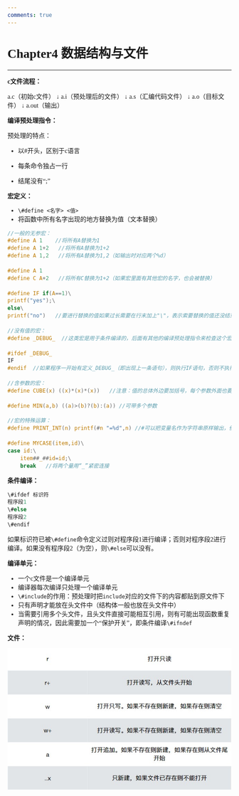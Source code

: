 ```yaml
---
comments: true
---
```


<span style="font-family: 'Times New Roman';">

# Chapter4 数据结构与文件

***

**c文件流程：**

a.c（初始c文件）
$\downarrow$
a.i（预处理后的文件）
$\downarrow$
a.s（汇编代码文件）
$\downarrow$
a.o（目标文件）
$\downarrow$
a.out（输出）

**编译预处理指令：**

预处理的特点：

* 以#开头，区别于c语言

* 每条命令独占一行

* 结尾没有“;”

**宏定义：**

* `\#define <名字> <值>`
* 将函数中所有名字出现的地方替换为值（文本替换）

```c linenums="1"
//一般的无参宏：
#define A 1    //将所有A替换为1
#define A 1+2   //将所有A替换为1+2
#define A 1,2   //将所有A替换为1,2（如输出时对应两个%d）

#define A 1
#define C A+2   //将所有C替换为1+2（如果宏里面有其他宏的名字，也会被替换）

#define IF if(A==1)\
printf("yes");\
else\
printf("no")   //要进行替换的值如果过长需要在行末加上"\"，表示索要替换的值还没结束

//没有值的宏：
#define _DEBUG_  //这类宏是用于条件编译的，后面有其他的编译预处理指令来检查这个宏是否已经被定义过了

#ifdef _DEBUG_
IF
#endif  //如果程序一开始有定义_DEBUG_（即出现上一条语句），则执行IF语句，否则不执行

//含参数的宏：
#define CUBE(x) ((x)*(x)*(x))   //注意：值的总体外边要加括号，每个参数外面也要加括号

#define MIN(a,b) ((a)>(b)?(b):(a)) //可带多个参数

//宏的特殊运算：
#define PRINT_INT(n) printf(#n "=%d",n) //#可以把变量名作为字符串原样输出，例如：已知a=1，PRINT_INT(a)输出的是“a=1”

#define MYCASE(item,id)\
case id:\
    item##_##id=id;\
    break   //将两个量用“_”紧密连接
```

**条件编译：**

```c linenums="1"
\#ifdef 标识符
程序段1
\#else
程序段2
\#endif
```

如果标识符已被`\#define`命令定义过则对程序段1进行编译；否则对程序段2进行编译。如果没有程序段2（为空），则`\#else`可以没有。

**编译单元：**

* 一个c文件是一个编译单元
* 编译器每次编译只处理一个编译单元
* `\#include`的作用：预处理时把`include`对应的文件下的内容都贴到原文件下
* 只有声明才能放在头文件中（结构体一般也放在头文件中）
* 当需要引用多个头文件，且头文件直接可能相互引用，则有可能出现函数重复声明的情况，因此需要加一个“保护开关”，即条件编译`\#ifndef`

**文件：**

![Alt text](image/2.jpg)